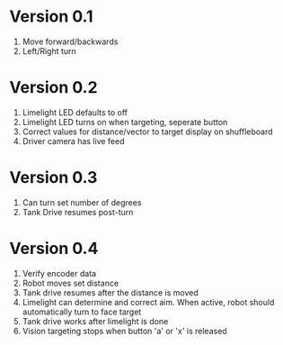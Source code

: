 # Version 0.1
1. Move forward/backwards
2. Left/Right turn
# Version 0.2
1. Limelight LED defaults to off
2. Limelight LED turns on when targeting, seperate button
3. Correct values for distance/vector to target display on shuffleboard
4. Driver camera has live feed
# Version 0.3
1. Can turn set number of degrees
2. Tank Drive resumes post-turn
# Version 0.4
1. Verify encoder data
2. Robot moves set distance
3. Tank drive resumes after the distance is moved
4. Limelight can determine and correct aim. When active, robot should automatically turn to face target
5. Tank drive works after limelight is done
6. Vision targeting stops when button 'a' or 'x' is released

